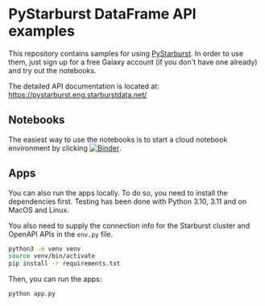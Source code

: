 # PyStarburst DataFrame API examples

This repository contains samples for using [PyStarburst](https://docs.starburst.io/starburst-galaxy/python/pystarburst.html). In order to use them,
just sign up for a free Galaxy account (if you don't have one already) and try
out the notebooks.

The detailed API documentation is located at: https://pystarburst.eng.starburstdata.net/

## Notebooks

The easiest way to use the notebooks is to start a cloud notebook environment by clicking
[![Binder](https://mybinder.org/badge_logo.svg)](https://mybinder.org/v2/gh/starburstdata/pystarburst-examples/HEAD).

## Apps

You can also run the apps locally. To do so, you need to install the dependencies first. Testing has been done with Python 3.10, 3.11 and on MacOS and Linux.

You also need to supply the connection info for the Starburst cluster and OpenAPI APIs in the ```env.py``` file.

```bash
python3 -m venv venv
source venv/bin/activate
pip install -r requirements.txt
```

Then, you can run the apps:
```bash
python app.py
```